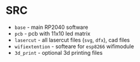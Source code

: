 # SRC

* `base` - main RP2040 software
* `pcb` -  pcb with 11x10 led matrix
* `lasercut` - all lasercut files (`svg`, `dfx`), cad files
* `wifiextention` - softeare for `esp8266` wifimodule 
* `3d_print` - optional 3d printing files
